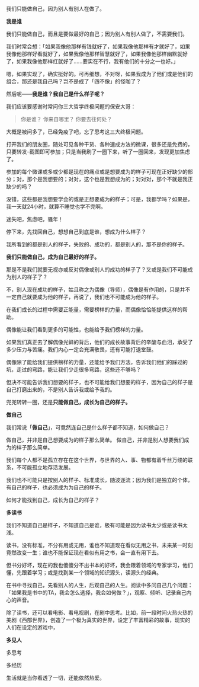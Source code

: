 
我们只能做自己，因为别人有别人在做了。


**我是谁**

我们只能做自己，而且是要做最好的自己；因为别人有别人做了，不需要我们。

我们时常会想：「如果我像他那样有钱就好了，如果我像他那样有才就好了，如果我像他那样好看就好了，如果我像他那样智慧就好了，如果我像他那样幽默就好了，如果我像他那样红就好了……要实在不行，我有他们的十分之一也好。」

嗯，如果实现了，确实挺好的。可再细想，不对呀，如果我成为了他们或是他们的组合，那还是我自己吗？岂不是成了「四不像」的怪咖了？

然后呢——**我是谁？我自己是什么样子呢？**

我们应该要感谢时常问你三大哲学终极问题的保安大哥：

>你是谁？
>你来自哪里？
>你要去往何处？

大概是被问多了，已经免疫了吧，忘了思考这三大终极问题。

打开我们的朋友圈，随处可见各种干货、各种速成方法的微课，很多还是免费的，只要转发-截图即可参加；只是当我刷了一圈下来，听了一圈回来，发现更加焦虑了。

参加的每个微课或多或少都是现在的痛点或是想要成为的样子可现在正好缺少的部分；对，那个是我想要的；对对，这个也是我想成为的；对对对，那个不就是我正缺少的吗？

没错，这些都是我想要学会的或是正想要成为的样子；可是，我都学吗？如果是，我一天就24小时，就算不睡觉也学不完啊。

迷失吧，焦虑吧，骚年！

停下来，先找回自己，想想自己到底是谁，想成为什么样子？

我所看到的都是别人的样子，失败的、成功的，都是别人的，那不是你的样子。

**我们只能做自己，成为自己最好的样子。**

那是不是我们就要无视亦或反对偶像或别人的成功的样子了？又或是我们不可能成为别人的样子了？

不，别人现在成功的样子，姑且称之为偶像（导师），偶像是有作用的，只是并不一定自己就要成为他的样子，再说了，我们也不可能成为他的样子。

在我们成长的过程中需要正能量，需要榜样的力量，而偶像恰恰能提供这样的帮助。

偶像能让我们看到更多的可能性，也能给予我们榜样的力量。

如果我们真正去了解偶像光鲜的背后，他们的成长故事背后的辛酸与血泪，承受了多少压力与苦痛。我们内心一定会充满敬畏，还有可能打退堂鼓。

偶像除了能给我们提供榜样的力量，还能给予我们方法，告诉我们他们的踩过的坑，走过的弯路，能让我们少走很多弯路，这些还不够吗？

但决不可能告诉我们想要的样子，也不可能给我们想要的样子，因为自己的样子是自己打磨出来的，不是别人告诉我或给予我的。

兜兜转转一圈，还是**只能做自己，成长为自己的样子。**


**做自己**

我们常说「**做自己**」，可竟然连自己是什么样子都不知道，如何做自己？

做自己，并非是自己想要成为的样子那么简单。
做自己，并非是别人想要我们成为的样子那么简单。

我们每个人都不是孤立存在在这个世界，与世界的人、事、物都有着千丝万缕的联系，不可能孤立地存活发展。

我们也不可能只是按别人的样子、标准成长，随波逐流；因为我们是独立的个体，有自己的样子，也必须成为为自己的样子。

如何才能找到自己，成长为自己的样子？

**多读书**

我们不知道自己是样子，不知道自己是谁，极有可能是因为读书太少或是读书太浅。

读书，没有标准，不分有用或无用，谁也不知道现在看似无用之书，未来某一时刻竟然改变一生；谁也不能保证现在看似有用之书，会一直有用下去。

但书分好坏，现在的我也傻傻分不出书本的好坏，我会跟着领域的专家学习，他们懂，先跟着学习；或是找到某一个领域的知识源头，读源头的经典。

在书中寻找自己，先看别人的人生，后观自己的人生。阅读中多问自己几个问题：「如果我是书中的TA，我会怎么选择，我会如何做？」，观察、倾听、记录自己内心的声音。

除了读书，还可以看电影、看电视剧，在剧中思考。比如，前一段时间火热火热的美剧《西部世界》，创造了一个极为真实的世界，设定了丰富精彩的故事，现实的人们在设定的游戏中，



**多见人**

多思考

多经历







生活就是当你看透了一切，还能依然热爱。




